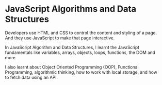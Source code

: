 # JavaScript Algorithms and Data Structures

Developers use HTML and CSS to control the content and styling of a page. And they use JavaScript to make that page interactive.

In JavaScript Algorithm and Data Structures, I learnt the JavaScript fundamentals like variables, arrays, objects, loops, functions, the DOM and more.

I also learnt about Object Oriented Programming (OOP), Functional Programming, algorithmic thinking, how to work with local storage, and how to fetch data using an API.
